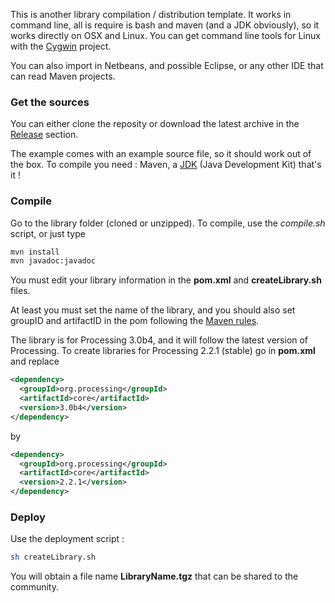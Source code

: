 This is another library compilation / distribution template. It works in command line, all is require is bash and maven (and a JDK obviously), so it works directly on OSX and Linux. You can get command line tools for Linux with the [Cygwin](https://www.cygwin.com/) project. 

You can also import in Netbeans, and possible Eclipse, or any other IDE that can read Maven projects. 

### Get the sources 

You can either clone the reposity or download the latest archive in the [Release](https://github.com/poqudrof/processing-library-template/releases) section.

The example comes with an example source file, so it should work out of the box.
To compile you need : Maven, a [JDK](http://www.oracle.com/technetwork/java/javase/downloads/jdk8-downloads-2133151.html) (Java Development Kit) that's it ! 


### Compile

Go to the library folder (cloned or unzipped). 
To compile, use the *compile.sh* script, or just type
``` bash
mvn install
mvn javadoc:javadoc 
```

You must edit your library information in the **pom.xml** and **createLibrary.sh** files.

At least you must set the name of the library, and you should also set groupID and artifactID in the pom following the [Maven rules](https://maven.apache.org/guides/mini/guide-naming-conventions.html). 


The library is for Processing 3.0b4, and it will follow the latest version of Processing. 
To create libraries for Processing 2.2.1 (stable) go in **pom.xml** and replace

``` xml
<dependency>
  <groupId>org.processing</groupId>
  <artifactId>core</artifactId>
  <version>3.0b4</version>
</dependency>
```

by

``` xml 
<dependency>
  <groupId>org.processing</groupId>
  <artifactId>core</artifactId>
  <version>2.2.1</version>
</dependency>
```
		
### Deploy 

Use the deployment script :

``` bash
sh createLibrary.sh 
```

You will obtain a file name **LibraryName.tgz** that can be shared to the community.


